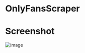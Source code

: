 # OnlyFansScraper


# Screenshot
![image](https://github.com/yabelo/OnlyFansScraper/assets/111225417/c6cae322-e840-4e3b-914b-7cde178c96e1)
